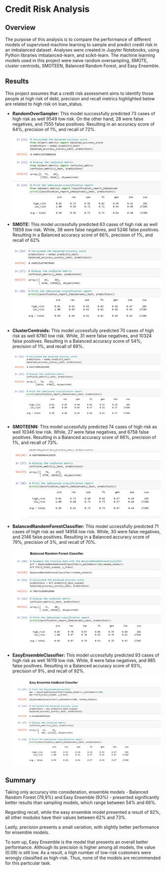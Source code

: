 # Credit Risk Analysis

## Overview

The purpose of this analysis is to compare the performance of different models of supervised machine learning to sample and predict credit risk in an imbalanced dataset. Analyses were created in Jupyter Notebooks, using Python libraries imbalanced-learn, and scikit-learn. The machine learning models used in this project were naive random oversampling, SMOTE, cluster centroids, SMOTEEN, Balanced Random Forest, and Easy Ensemble.

## Results

This project assumes that a credit risk assessment aims to identify those people at high risk of debt, precision and recall metrics highlighted below are related to high risk on loan_status.

- **RandomOverSampler:** This model successfully predicted 73 cases of high risk as well 9549 low risk. On the other hand, 28 were false negatives, and 7555 false positives. Resulting in an accuracy score of 64%, precision of 1%, and recall of 72%.

    ![NaiveOversampler](resources/Results_Over.png) 

- **SMOTE:** This model uccessfully predicted 63 cases of high risk as well 11858 low risk. While, 38 were false negatives, and 5246 false positives. Resulting in a Balanced accuracy score of 66%, precision of 1%, and recall of 62%

    ![SMOTE](resources/Results_SMOTE.png) 

- **ClusterCentroids:** This model uccessfully predicted 70 cases of high risk as well 6780 low risk. While, 31 were false negatives, and 10324 false positives. Resulting in a Balanced accuracy score of 54%, precision of 1%, and recall of 69%.

    ![Under](resources/Results_Under.png) 

- **SMOTEENN:** This model uccessfully predicted 74 cases of high risk as well 10346 low risk. While, 27 were false negatives, and 6758 false positives. Resulting in a Balanced accuracy score of 66%, precision of 1%, and recall of 73%.

    ![SMOTEENN](resources/Results_SMOTEENN.png) 

- **BalancedRandomForestClassifier:** This model uccessfully predicted 71 cases of high risk as well 14958 low risk. While, 30 were false negatives, and 2146 false positives. Resulting in a Balanced accuracy score of 79%, precision of 3%, and recall of 70%.

    ![BRF](resources/Results_BRF.png) 

- **EasyEnsembleClassifier:** This model uccessfully predicted 93 cases of high risk as well 16119 low risk. While, 8 were false negatives, and 985 false positives. Resulting in a Balanced accuracy score of 93%, precision of 9%, and recall of 92%.

    ![EEC](resources/Results_EEC.png) 

## Summary

Taking only accuracy into consideration, ensemble models - Balanced Random Forest (78,9%) and Easy Ensemble (93%) - presented significantly better results than sampling models, which range between 54% and 66%.

Regarding recall, while the easy ensemble model presented a result of 92%, all other modules have their values between 62% and 73%.

Lastly, precision presents a small variation, with slightly better performance for ensemble models. 

To sum up, Easy Ensemble is the model that presents an overall better performance. Although its precision is higher among all models, the value (0.09) is still low. As a result, a high number of low-risk customers were wrongly classified as high-risk. Thus, none of the models are recommended for this particular task.